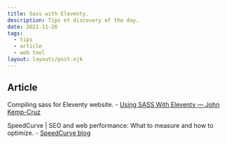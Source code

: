 ```yaml
---
title: Sass with Eleventy.
description: Tips et discovery of the day.
date: 2021-11-26
tags:
  - tips
  - article
  - web tool
layout: layouts/post.njk
---
```


## Article

Compiling sass for Eleventy website. - [Using SASS With Eleventy — John Kemp-Cruz](https://jkc.codes/blog/using-sass-with-eleventy/)

SpeedCurve | SEO and web performance: What to measure and how to optimize. - [SpeedCurve blog](https://www.speedcurve.com/blog/seo-and-web-performance/)
